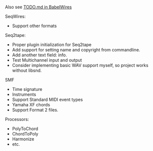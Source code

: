 Also see [TODO.md in BabelWires](https://github.com/Malcohol/BabelWires/blob/main/TODO.md)

SeqWires:
* Support other formats

Seq2tape:
* Proper plugin initialization for Seq2tape
* Add support for setting name and copyright from commandline.
* Add another text field: info.
* Test Multichannel input and output
* Consider implementing basic WAV support myself, so project works without libsnd.

SMF
* Time signature
* Instruments
* Support Standard MIDI event types
* Yamaha XF chords
* Support Format 2 files.

Processors:
* PolyToChord
* ChordToPoly
* Harmonize
* etc.
